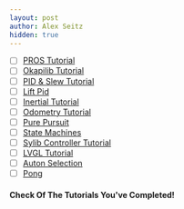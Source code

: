 ```yaml
---
layout: post
author: Alex Seitz
hidden: true
---
```


- [ ] [PROS Tutorial](/../../../_tutorials/PROS.md)
- [ ] [Okapilib Tutorial]()
- [ ] [PID & Slew Tutorial]()
- [ ] [Lift Pid]()
- [ ] [Inertial Tutorial]()
- [ ] [Odometry Tutorial]()
- [ ] [Pure Pursuit]()
- [ ] [State Machines]()
- [ ] [Sylib Controller Tutorial]()
- [ ] [LVGL Tutorial]()
- [ ] [Auton Selection]()
- [ ] [Pong]()

#### Check Of The Tutorials You've Completed!
